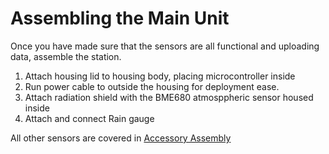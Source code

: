 # Assembling the Main Unit

Once you have made sure that the sensors are all functional and uploading data, assemble the station.

1. Attach housing lid to housing body, placing microcontroller inside
2. Run power cable to outside the housing for deployment ease.
3. Attach radiation shield with the BME680 atmosppheric sensor housed inside
4. Attach and connect Rain gauge

All other sensors are covered in [Accessory Assembly](accessory_assemble.md)

